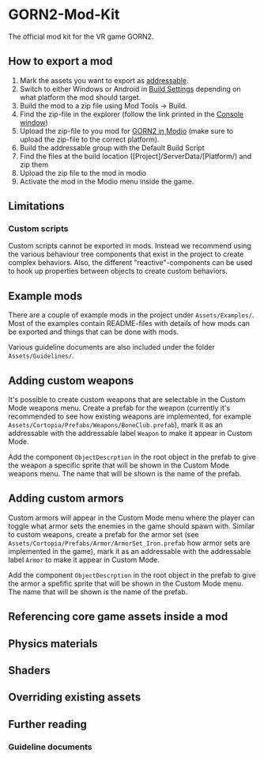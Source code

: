 # GORN2-Mod-Kit
The official mod kit for the VR game GORN2.

## How to export a mod
1. Mark the assets you want to export as [addressable](https://docs.unity3d.com/Packages/com.unity.addressables@0.4/manual/AddressableAssetsGettingStarted.html).
2. Switch to either Windows or Android in [Build Settings](https://docs.unity3d.com/2022.3/Documentation/Manual/BuildSettings.html) depending on what platform the mod should target.
3. Build the mod to a zip file using Mod Tools -> Build.
4. Find the zip-file in the explorer (follow the link printed in the [Console window](https://docs.unity3d.com/2022.3/Documentation/Manual/Console.html))
5. Upload the zip-file to you mod for [GORN2 in Modio](https://mod.io/g/gorn-2) (make sure to upload the zip-file to the correct platform).
6. Build the addressable group with the Default Build Script
7. Find the files at the build location ([Project]/ServerData/[Platform/) and zip them
8. Upload the zip file to the mod in modio
9. Activate the mod in the Modio menu inside the game.

## Limitations
### Custom scripts
Custom scripts cannot be exported in mods. Instead we recommend using the various behaviour tree components that exist in the project to create complex behaviors. Also, the different "reactive"-components can be used to hook up properties between objects to create custom behaviors.

## Example mods
There are a couple of example mods in the project under `Assets/Examples/`. Most of the examples contain README-files with details of how mods can be exported and things that can be done with mods.

Various guideline documents are also included under the folder `Assets/Guidelines/`.

## Adding custom weapons
It's possible to create custom weapons that are selectable in the Custom Mode weapons menu. Create a prefab for the weapon (currently it's recommended to see how existing weapons are implemented, for example `Assets/Cortopia/Prefabs/Weapons/BoneClub.prefab`), mark it as an addressable with the addressable label `Weapon` to make it appear in Custom Mode.

Add the component `ObjectDescrption` in the root object in the prefab to give the weapon a specific sprite that will be shown in the Custom Mode weapons menu. The name that will be shown is the name of the prefab.

## Adding custom armors

Custom armors will appear in the Custom Mode menu where the player can toggle what armor sets the enemies in the game should spawn with. Similar to custom weapons, create a prefab for the armor set (see `Assets/Cortopia/Prefabs/Armor/ArmorSet_Iron.prefab` how armor sets are implemented in the game), mark it as an addressable with the addressable label `Armor` to make it appear in Custom Mode.

Add the component `ObjectDescrption` in the root object in the prefab to give the armor a spefific sprite that will be shown in the Custom Mode menu. The name that will be shown is the name of the prefab.

## Referencing core game assets inside a mod

## Physics materials

## Shaders

## Overriding existing assets

## Further reading
### Guideline documents
